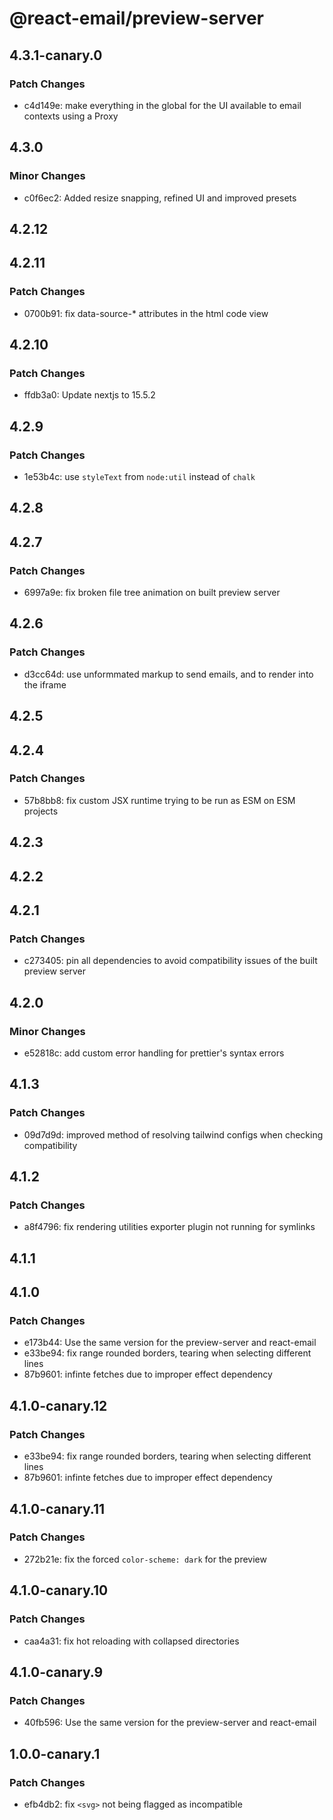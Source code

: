 # @react-email/preview-server

## 4.3.1-canary.0

### Patch Changes

- c4d149e: make everything in the global for the UI available to email contexts using a Proxy

## 4.3.0

### Minor Changes

- c0f6ec2: Added resize snapping, refined UI and improved presets

## 4.2.12

## 4.2.11

### Patch Changes

- 0700b91: fix data-source-\* attributes in the html code view

## 4.2.10

### Patch Changes

- ffdb3a0: Update nextjs to 15.5.2

## 4.2.9

### Patch Changes

- 1e53b4c: use `styleText` from `node:util` instead of `chalk`

## 4.2.8

## 4.2.7

### Patch Changes

- 6997a9e: fix broken file tree animation on built preview server

## 4.2.6

### Patch Changes

- d3cc64d: use unformmated markup to send emails, and to render into the iframe

## 4.2.5

## 4.2.4

### Patch Changes

- 57b8bb8: fix custom JSX runtime trying to be run as ESM on ESM projects

## 4.2.3

## 4.2.2

## 4.2.1

### Patch Changes

- c273405: pin all dependencies to avoid compatibility issues of the built preview server

## 4.2.0

### Minor Changes

- e52818c: add custom error handling for prettier's syntax errors

## 4.1.3

### Patch Changes

- 09d7d9d: improved method of resolving tailwind configs when checking compatibility

## 4.1.2

### Patch Changes

- a8f4796: fix rendering utilities exporter plugin not running for symlinks

## 4.1.1

## 4.1.0

### Patch Changes

- e173b44: Use the same version for the preview-server and react-email
- e33be94: fix range rounded borders, tearing when selecting different lines
- 87b9601: infinte fetches due to improper effect dependency

## 4.1.0-canary.12

### Patch Changes

- e33be94: fix range rounded borders, tearing when selecting different lines
- 87b9601: infinte fetches due to improper effect dependency

## 4.1.0-canary.11

### Patch Changes

- 272b21e: fix the forced `color-scheme: dark` for the preview

## 4.1.0-canary.10

### Patch Changes

- caa4a31: fix hot reloading with collapsed directories

## 4.1.0-canary.9

### Patch Changes

- 40fb596: Use the same version for the preview-server and react-email

## 1.0.0-canary.1

### Patch Changes

- efb4db2: fix `<svg>` not being flagged as incompatible
